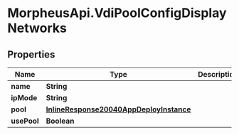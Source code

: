 # MorpheusApi.VdiPoolConfigDisplayNetworks

## Properties

Name | Type | Description | Notes
------------ | ------------- | ------------- | -------------
**name** | **String** |  | [optional] 
**ipMode** | **String** |  | [optional] 
**pool** | [**InlineResponse20040AppDeployInstance**](InlineResponse20040AppDeployInstance.md) |  | [optional] 
**usePool** | **Boolean** |  | [optional] 


